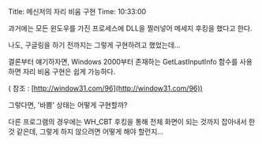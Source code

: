 Title: 메신저의 자리 비움 구현
Time: 10:33:00

과거에는 모든 윈도우를 가진 프로세스에 DLL을 찔러넣어 메세지 후킹을 했다고 한다.

나도, 구글링을 하기 전까지는 그렇게 구현하려고 했었는데...

결론부터 얘기하자면, Windows 2000부터 존재하는 GetLastInputInfo 함수를 사용하면 자리 비움 구현은 쉽게 가능하다.

( 참조 : [http://window31.com/96](http://window31.com/96))

그렇다면, '바쁨' 상태는 어떻게 구현할까?

다른 프로그램의 경우에는 WH_CBT 후킹을 통해 전체 화면이 되는 것까지 잡아내서 한 것 같은데, 그렇게 하지 않으려면 어떻게 해야
할런지...

